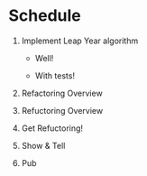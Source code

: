 Schedule
========

1. Implement Leap Year algorithm
    - Well!
    
    - With tests!

2. Refactoring Overview

3. Refuctoring Overview

4. Get Refuctoring!
    
5. Show & Tell

6. Pub

 
